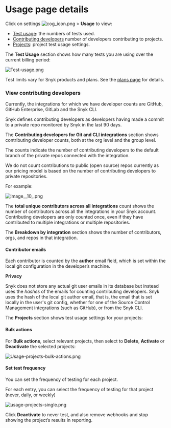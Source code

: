 # Usage page details

Click on settings ![cog\_icon.png](https://support.snyk.io/hc/article_attachments/4402908592145/cog_icon.png) &gt; **Usage** to view:

* [Test usage](): the numbers of tests used.
* [Contributing developers]() number of developers contributing to projects.
* [Projects](): project test usage settings.

The **Test Usage** section shows how many tests you are using over the current billing period:

![Test-usage.png](https://support.snyk.io/hc/article_attachments/4403676856081/Test-usage.png)

Test limits vary for Snyk products and plans. See the [plans page](https://snyk.io/plans/) for details.

### View contributing developers

Currently, the integrations for which we have developer counts are GitHub, GitHub Enterprise, GitLab and the Snyk CLI.

Snyk defines contributing developers as developers having made a commit to a private repo monitored by Snyk in the last 90 days.

The **Contributing developers for Git and CLI integrations** section shows contributing developer counts, both at the org level and the group level.

The counts indicate the number of contributing developers to the default branch of the private repos connected with the integration.

We do not count contributions to public \(open source\) repos currently as our pricing model is based on the number of contributing developers to private repositories.

For example:

![image\_\_10\_.png](https://support.snyk.io/hc/article_attachments/4403676877585/image__10_.png)

The **total unique contributors across all integrations** count shows the number of contributors across all the integrations in your Snyk account. Contributing developers are only counted once, even if they have contributed to multiple integrations or multiple repositories.

The **Breakdown by integration** section shows the number of contributors, orgs, and repos in that integration.

#### Contributor emails

Each contributor is counted by the **author** email field, which is set within the local git configuration in the developer’s machine.

**Privacy**

Snyk does not store any actual git user emails in its database but instead uses the _hashes_ of the emails for counting contributing developers. Snyk uses the hash of the local git author email, that is, the email that is set locally in the user's git config, whether for one of the Source Control Management integrations \(such as GitHub\), or from the Snyk CLI.

The **Projects** section shows test usage settings for your projects:

#### Bulk actions

For **Bulk actions**, select relevant projects, then select to **Delete**, **Activate** or **Deactivate** the selected projects:

![Usage-projects-bulk-actions.png](https://support.snyk.io/hc/article_attachments/4403674675985/Usage-projects-bulk-actions.png)

#### Set test frequency

You can set the frequency of testing for each project.

For each entry, you can select the frequency of testing for that project \(never, daily, or weekly\)

![usage-projects-single.png](https://support.snyk.io/hc/article_attachments/4403676922769/usage-projects-single.png)

Click **Deactivate** to never test, and also remove webhooks and stop showing the project’s results in reporting.

